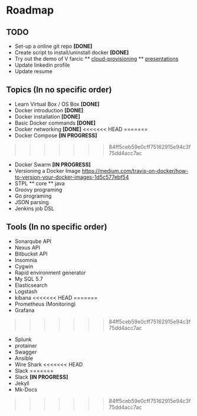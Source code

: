 # Roadmap

## TODO

* Set-up a online git repo **[DONE]**
* Create script to install/uninstall docker **[DONE]**
* Try out the demo of V farcic
 ** [cloud-provisioning](https://github.com/vfarcic/cloud-provisioning/)
 ** [presentations](http://vfarcic.github.io/#/presentations-1)
* Update linkedin profile
* Update resume

## Topics (In no specific order)

* Learn Virtual Box / OS Box **[DONE]**
* Docker introduction **[DONE]**
* Docker installation **[DONE]**
* Basic Docker commands **[DONE]**
* Docker networking **[DONE]**
<<<<<<< HEAD
=======
* Docker Compose **[IN PROGRESS]**
>>>>>>> 84ff5ceb59e0cff75162915e94c3f75dd4acc7ac
* Docker Swarm **[IN PROGRESS]**
* Versioning a Docker Image https://medium.com/travis-on-docker/how-to-version-your-docker-images-1d5c577ebf54
* STPL
 ** core
 ** java
* Groovy programing
* Go programing
* JSON parsing
* Jenkins job DSL

## Tools (In no specific order)

* Sonarqube API
* Nexus API
* Bitbucket API
* Insomnia
* Cygwin
* Rapid environment generator
* My SQL 5.7
* Elasticsearch
* Logstash
* kibana
<<<<<<< HEAD
=======
* Prometheus (Monitoring)
* Grafana
>>>>>>> 84ff5ceb59e0cff75162915e94c3f75dd4acc7ac
* Splunk
* protainer
* Swagger
* Ansible
* Wire Shark
<<<<<<< HEAD
* Slack
=======
* Slack **[IN PROGRESS]**
* Jekyll
* Mk-Docs
>>>>>>> 84ff5ceb59e0cff75162915e94c3f75dd4acc7ac
